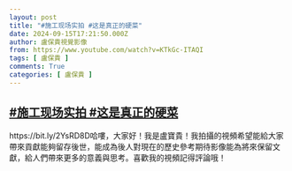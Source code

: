 ```yaml
---
layout: post
title: "#施工现场实拍 #这是真正的硬菜"
date: 2024-09-15T17:21:50.000Z
author: 盧保貴視覺影像
from: https://www.youtube.com/watch?v=KTkGc-ITAQI
tags: [ 盧保貴 ]
comments: True
categories: [ 盧保貴 ]
---
```

<!--1726420910000-->
[#施工现场实拍 #这是真正的硬菜](https://www.youtube.com/watch?v=KTkGc-ITAQI)
------

<div>
https://bit.ly/2YsRD8D哈嘍，大家好！我是盧寶貴！我拍攝的視頻希望能給大家帶來貢獻能夠留存後世，能成為後人對現在的歷史參考期待影像能為將來保留文獻，給人們帶來更多的意義與思考。喜歡我的視頻記得評論哦！
</div>

